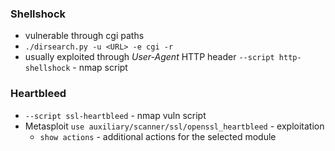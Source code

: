 ### Shellshock
* vulnerable through cgi paths
* `./dirsearch.py -u <URL> -e cgi -r`
* usually exploited through *User-Agent* HTTP header
`--script http-shellshock` - nmap script

### Heartbleed
* `--script ssl-heartbleed` - nmap vuln script
* Metasploit `use auxiliary/scanner/ssl/openssl_heartbleed` - exploitation
    * `show actions` - additional actions for the selected module
